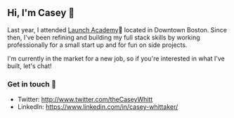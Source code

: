 ## Hi, I'm Casey 👋

Last year, I attended [Launch Academy](http://www.launchacademy.com):rocket: located in Downtown Boston. Since then, I've been refining and building my full stack skills by working professionally for a small start up and for fun on side projects.

I'm currently in the market for a new job, so if you're interested in what I've built, let's chat!

### Get in touch :speech_balloon:
- Twitter: http://www.twitter.com/theCaseyWhitt
- LinkedIn: https://www.linkedin.com/in/casey-whittaker/

